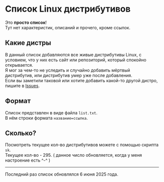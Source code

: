 # Список Linux дистрибутивов
Это **просто список**!  
Тут нет характеристик, описаний и прочего, кроме ссылок.  

## Какие дистры
В данный список добавляются все живые дистрибутивы Linux, с условием, 
что у них есть сайт или репозиторий, который спокойно открывается.  
Я мог за чем-то не уследить и случайно добавить мёртвый дистрибутив, 
или дистрибутив умер уже после добавления.  
Если вы заметили таковой или хотите добавить какой-то другой дистро, 
пишите в [Issues](https://github.com/etar125/linux_distros/issues).  

## Формат
Список представлен в виде файла `list.txt`.  
В нём строки формата `название=ссылка`.  

## Сколько?
Посмотреть текущее кол-во дистрибутивов можете с помощью
скрипта `sk`.  
Текущее кол-во - 295. ( данное число обновляется, когда у меня настроение 
есть ^-^ )

---

Последний раз список обновлялся 6 июня 2025 года.  
